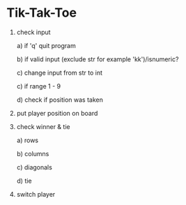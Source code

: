 # Tik-Tak-Toe


1. check input 

    a) if 'q' quit program
    
    b) if valid input (exclude str for example 'kk')/isnumeric?
    
    c) change input from str to int
    
    c) if range 1 - 9
    
    d) check if position was taken

2. put player position on board

3. check winner & tie
    
    a) rows
    
    b) columns
    
    c) diagonals
    
    d) tie

4. switch player 
